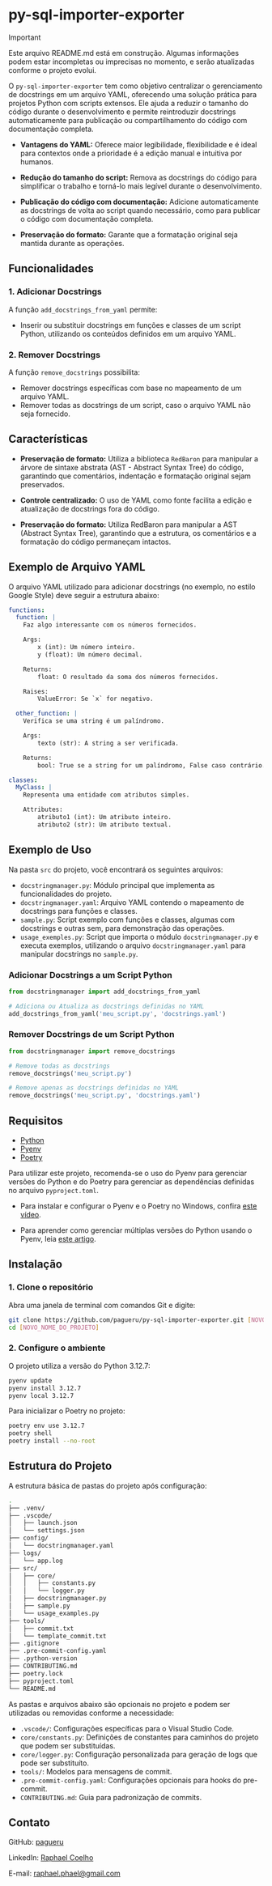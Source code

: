 # py-sql-importer-exporter

> [!IMPORTANT]
> Este arquivo README.md está em construção. Algumas informações podem estar incompletas ou imprecisas no momento, e serão atualizadas conforme o projeto evolui.

O `py-sql-importer-exporter` tem como objetivo centralizar o gerenciamento de docstrings em um arquivo YAML, oferecendo uma solução prática para projetos Python com scripts extensos. Ele ajuda a reduzir o tamanho do código durante o desenvolvimento e permite reintroduzir docstrings automaticamente para publicação ou compartilhamento do código com documentação completa.

- **Vantagens do YAML:** Oferece maior legibilidade, flexibilidade e é ideal para contextos onde a prioridade é a edição manual e intuitiva por humanos.

- **Redução do tamanho do script:** Remova as docstrings do código para simplificar o trabalho e torná-lo mais legível durante o desenvolvimento.

- **Publicação do código com documentação:** Adicione automaticamente as docstrings de volta ao script quando necessário, como para publicar o código com documentação completa.

- **Preservação do formato:** Garante que a formatação original seja mantida durante as operações.

## **Funcionalidades**

### 1. **Adicionar Docstrings**

A função `add_docstrings_from_yaml` permite:

- Inserir ou substituir docstrings em funções e classes de um script Python, utilizando os conteúdos definidos em um arquivo YAML.

### 2. **Remover Docstrings**

A função `remove_docstrings` possibilita:

- Remover docstrings específicas com base no mapeamento de um arquivo YAML.
- Remover todas as docstrings de um script, caso o arquivo YAML não seja fornecido.

## **Características**

- **Preservação de formato:** Utiliza a biblioteca `RedBaron` para manipular a árvore de sintaxe abstrata (AST - Abstract Syntax Tree) do código, garantindo que comentários, indentação e formatação original sejam preservados.

- **Controle centralizado:** O uso de YAML como fonte facilita a edição e atualização de docstrings fora do código.

- **Preservação do formato:** Utiliza RedBaron para manipular a AST (Abstract Syntax Tree), garantindo que a estrutura, os comentários e a formatação do código permaneçam intactos.

## **Exemplo de Arquivo YAML**

O arquivo YAML utilizado para adicionar docstrings (no exemplo, no estilo Google Style) deve seguir a estrutura abaixo:

```yaml
functions:
  function: |
    Faz algo interessante com os números fornecidos.

    Args:
        x (int): Um número inteiro.
        y (float): Um número decimal.

    Returns:
        float: O resultado da soma dos números fornecidos.

    Raises:
        ValueError: Se `x` for negativo.

  other_function: |
    Verifica se uma string é um palíndromo.

    Args:
        texto (str): A string a ser verificada.

    Returns:
        bool: True se a string for um palíndromo, False caso contrário.

classes:
  MyClass: |
    Representa uma entidade com atributos simples.

    Attributes:
        atributo1 (int): Um atributo inteiro.
        atributo2 (str): Um atributo textual.
```

## **Exemplo de Uso**

Na pasta `src` do projeto, você encontrará os seguintes arquivos:

- `docstringmanager.py`: Módulo principal que implementa as funcionalidades do projeto.
- `docstringmanager.yaml`: Arquivo YAML contendo o mapeamento de docstrings para funções e classes.
- `sample.py`: Script exemplo com funções e classes, algumas com docstrings e outras sem, para demonstração das operações.
- `usage_exemples.py`: Script que importa o módulo `docstringmanager.py` e executa exemplos, utilizando o arquivo `docstringmanager.yaml` para manipular docstrings no `sample.py`.

### Adicionar Docstrings a um Script Python

```python
from docstringmanager import add_docstrings_from_yaml

# Adiciona ou Atualiza as docstrings definidas no YAML
add_docstrings_from_yaml('meu_script.py', 'docstrings.yaml')
```

### Remover Docstrings de um Script Python

```python
from docstringmanager import remove_docstrings

# Remove todas as docstrings
remove_docstrings('meu_script.py')

# Remove apenas as docstrings definidas no YAML
remove_docstrings('meu_script.py', 'docstrings.yaml')
```

## Requisitos

- [Python](https://www.python.org/downloads/)
- [Pyenv](https://pypi.org/project/pyenv/)
- [Poetry](https://python-poetry.org/)

Para utilizar este projeto, recomenda-se o uso do Pyenv para gerenciar versões do Python e do Poetry para gerenciar as dependências definidas no arquivo `pyproject.toml`.

- Para instalar e configurar o Pyenv e o Poetry no Windows, confira [este vídeo](https://www.youtube.com/watch?v=547Jr26duHQ).

- Para aprender como gerenciar múltiplas versões do Python usando o Pyenv, leia [este artigo](https://realpython.com/intro-to-pyenv/).

## Instalação

### 1. Clone o repositório

Abra uma janela de terminal com comandos Git e digite:

```bash
git clone https://github.com/pagueru/py-sql-importer-exporter.git [NOVO_NOME_DO_PROJETO]
cd [NOVO_NOME_DO_PROJETO]
```

### 2. Configure o ambiente

O projeto utiliza a versão do Python 3.12.7:

```bash
pyenv update
pyenv install 3.12.7
pyenv local 3.12.7
```

Para inicializar o Poetry no projeto:

```bash
poetry env use 3.12.7
poetry shell
poetry install --no-root
```

## Estrutura do Projeto

A estrutura básica de pastas do projeto após configuração:

```bash
.
├── .venv/
├── .vscode/
│   ├── launch.json
│   └── settings.json
├── config/
│   └── docstringmanager.yaml
├── logs/
│   └── app.log
├── src/
│   ├── core/
│   │   ├── constants.py
│   │   └── logger.py
│   ├── docstringmanager.py
│   ├── sample.py
│   └── usage_examples.py
├── tools/
│   ├── commit.txt
│   └── template_commit.txt
├── .gitignore
├── .pre-commit-config.yaml
├── .python-version
├── CONTRIBUTING.md
├── poetry.lock
├── pyproject.toml
└── README.md
```

As pastas e arquivos abaixo são opcionais no projeto e podem ser utilizadas ou removidas conforme a necessidade:

- `.vscode/`: Configurações específicas para o Visual Studio Code.
- `core/constants.py`: Definições de constantes para caminhos do projeto que podem ser substituídas.
- `core/logger.py`: Configuração personalizada para geração de logs que pode ser substituíto.
- `tools/`: Modelos para mensagens de commit.
- `.pre-commit-config.yaml`: Configurações opcionais para hooks do pre-commit.
- `CONTRIBUTING.md`: Guia para padronização de commits.

## Contato

GitHub: [pagueru](https://github.com/pagueru/)

LinkedIn: [Raphael Coelho](https://www.linkedin.com/in/raphaelhvcoelho/)

E-mail: [raphael.phael@gmail.com](mailto:raphael.phael@gmail.com)
